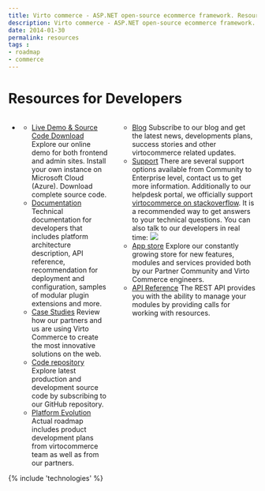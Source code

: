 ```yaml
---
title: Virto commerce - ASP.NET open-source ecommerce framework. Resources
description: Virto commerce - ASP.NET open-source ecommerce framework. Resources
date: 2014-01-30
permalink: resources
tags : 
- roadmap
- commerce
---
```

<!-- Roadmap -->
<div class="roadmap __responsive">
	<h1 class="title">Resources for Developers</h1>
	<ul class="list">
		<li class="list-item">
			<div class="columns">
				<div class="column">
					<div class="block">
						<ul class="list">
							<li>
								<span class="title">
									<a href="/try-now">Live Demo & Source Code Download</a>
								</span>
								<span class="descr">Explore our online demo for both frontend and admin sites. Install your own instance on Microsoft Cloud (Azure). Download complete source code.
							</li>
							<li>
								<span class="title">
									<a href="http://docs.virtocommerce.com/" target="_blank" rel="nofollow">Documentation</a>
								</span>
								<span class="descr">Technical documentation for developers that includes platform architecture description, API reference, recommendation for
deployment and configuration, samples of modular plugin extensions and more.</span>
							</li>
							<li>
								<span class="title">
									<a href="/case-studies">Case Studies</a>
								</span>
								<span class="descr">Review how our partners and us are using Virto Commerce to create the most innovative solutions on the web.</span>
							</li>
							<li>
								<span class="title">
									<a href="https://github.com/VirtoCommerce/vc-community/" target="_blank" rel="nofollow">Code repository</a>
								</span>
								<span class="descr">Explore latest production and development source code by subscribing to our GitHub repository.
							</li>
							<li>
								<span class="title">
									<a href="/roadmap" >Platform Evolution</a>
								</span>
								<span class="descr">Actual roadmap includes product development plans from virtocommerce team as well as from our partners.</span>
							</li>
						</ul>
					</div>
				</div>
				<div class="column">
					<div class="block">
						<ul class="list">
							<li>
								<span class="title">
									<a href="/blogs/news" target="_blank" rel="nofollow">Blog</a>
								</span>
								<span class="descr">Subscribe to our blog and get the latest news, developments plans, success
stories and other virtocommerce related updates.
							</li>
							<li>
								<span class="title">
									<a href="http://help.virtocommerce.com/support/home" target="_blank" rel="nofollow">Support</a>
								</span>
								<span class="descr">There are several support options available from Community to Enterprise level, contact us to get more information. Additionally to our helpdesk portal, we officially support
									<a href="http://stackoverflow.com/questions/tagged/virtocommerce" target="_blank" rel="nofollow">virtocommerce on stackoverflow</a>. It is a recommended way to get answers to your technical questions. You can also talk to our developers in real time:
									<a href="https://gitter.im/VirtoCommerce/vc-community?utm_source=badge&utm_medium=badge&utm_campaign=pr-badge&utm_content=badge"><img src="https://gitter.im/VirtoCommerce/vc-community](https://badges.gitter.im/Join%20Chat.svg"/></a>
								</span>
							</li>
							<li>
								<span class="title">
									<a href="/apps">App store</a>
								</span>
<span class="descr">Explore our constantly growing store for new features, modules and services provided both by our Partner Community and Virto Commerce engineers.</span>
							</li>
							<li>
								<span class="title">
									<a href="http://demo.virtocommerce.com/admin/docs/ui/index">API Reference</a>
								</span>
<span class="descr">The REST API provides you with the ability to manage your modules by providing calls for working with resources.</span>
							</li>
						</ul>
					</div>
				</div>
			</div>
		</li>
	</ul>
</div>
{% include 'technologies' %}